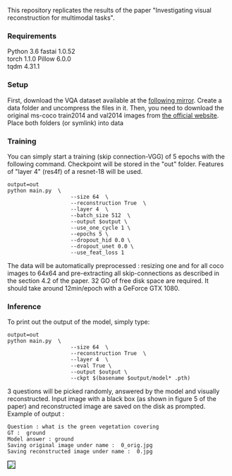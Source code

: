 This repository replicates the results of the paper "Investigating visual reconstruction for multimodal tasks".

### Requirements
Python 3.6
fastai 1.0.52     
torch 1.1.0
Pillow 6.0.0      
tqdm 4.31.1     

### Setup

First, download the VQA dataset available at the [following mirror](https://www.dropbox.com/s/xt6k7aade4o4xrb/data_emnlp2019.zip?dl=1). Create a data folder and uncompress the files in it.
Then, you need to download the original ms-coco train2014 and val2014 images from [the official website](http://cocodataset.org/#download).
Place both folders (or symlink) into data

### Training

You can simply start a training (skip connection-VGG) of 5 epochs with the following command. 
Checkpoint will be stored in the "out" folder. Features of "layer 4" (res4f) of a resnet-18 will be used.
```
output=out
python main.py  \
                    --size 64  \
                    --reconstruction True  \
                    --layer 4  \
                    --batch_size 512  \
                    --output $output \
                    --use_one_cycle 1 \
                    --epochs 5 \
                    --dropout_hid 0.0 \
                    --dropout_unet 0.0 \
                    --use_feat_loss 1
```
The data will be automatically preprocessed : resizing one and for all coco images to 64x64 and pre-extracting all skip-connections as described in the section 4.2 of the paper. 32 GO of free disk space are required. It should take around 12min/epoch with a GeForce GTX 1080.

### Inference
To print out the output of the model, simply type:
```
output=out
python main.py  \
                    --size 64  \
                    --reconstruction True  \
                    --layer 4  \
                    --eval True \
                    --output $output \
                    --ckpt $(basename $output/model* .pth)
```

3 questions will be picked randomly, answered by the model and visually reconstructed. Input image with a black box (as shown in figure 5 of the paper) and reconstructed image are saved on the disk as prompted.
Example of output :
```
Question : what is the green vegetation covering
GT :  ground
Model answer : ground
Saving original image under name :  0_orig.jpg
Saving reconstructed image under name :  0.jpg
```
<img src="https://i.imgur.com/6RumopL.jpg" border="1" />


